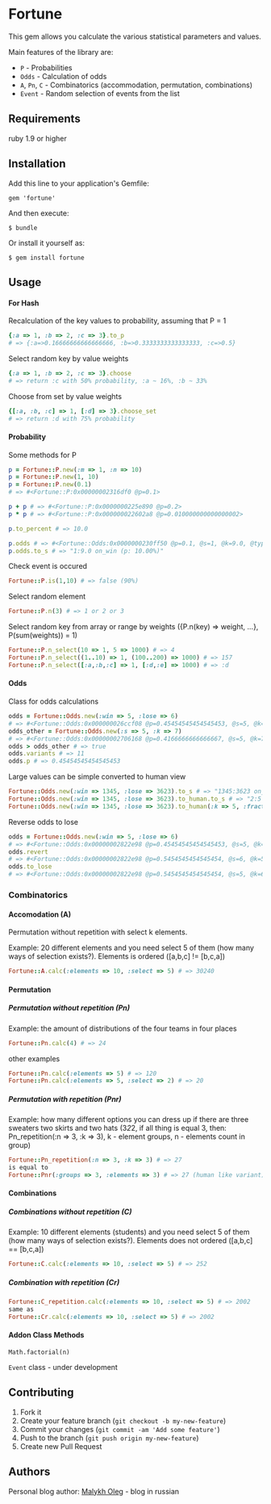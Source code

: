 # Fortune

This gem allows you calculate the various statistical parameters and values.

Main features of the library are:
* `P` - Probabilities
* `Odds` - Calculation of odds
* `A`, `Pn`, `C` - Combinatorics (accommodation, permutation, combinations)
* `Event` - Random selection of events from the list

## Requirements

ruby 1.9 or higher

## Installation

Add this line to your application's Gemfile:

    gem 'fortune'

And then execute:

    $ bundle

Or install it yourself as:

    $ gem install fortune

## Usage

#### For Hash

Recalculation of the key values to probability, assuming that P = 1
```ruby
{:a => 1, :b => 2, :c => 3}.to_p 
# => {:a=>0.16666666666666666, :b=>0.3333333333333333, :c=>0.5}
```
Select random key by value weights
```ruby
{:a => 1, :b => 2, :c => 3}.choose 
# => return :c with 50% probability, :a ~ 16%, :b ~ 33%
```
Choose from set by value weights
```ruby
{[:a, :b, :c] => 1, [:d] => 3}.choose_set 
# => return :d with 75% probability
```

#### Probability

Some methods for P
```ruby
p = Fortune::P.new(:m => 1, :n => 10)
p = Fortune::P.new(1, 10)
p = Fortune::P.new(0.1)
# => #<Fortune::P:0x00000002316df0 @p=0.1>

p + p # => #<Fortune::P:0x0000000225e890 @p=0.2>
p * p # => #<Fortune::P:0x000000022602a8 @p=0.010000000000000002>

p.to_percent # => 10.0

p.odds # => #<Fortune::Odds:0x0000000230ff50 @p=0.1, @s=1, @k=9.0, @type=:on_win>
p.odds.to_s # => "1:9.0 on_win (p: 10.00%)"
```

Check event is occured
```ruby
Fortune::P.is(1,10) # => false (90%)
```
Select random element
```ruby
Fortune::P.n(3) # => 1 or 2 or 3
```
Select random key from array or range by weights ({P.n(key) => weight, ...}, P(sum(weights)) = 1)
```ruby
Fortune::P.n_select(10 => 1, 5 => 1000) # => 4
Fortune::P.n_select((1..10) => 1, (100..200) => 1000) # => 157
Fortune::P.n_select([:a,:b,:c] => 1, [:d,:e] => 1000) # => :d
```

#### Odds
Class for odds calculations
```ruby
odds = Fortune::Odds.new(:win => 5, :lose => 6)
# => #<Fortune::Odds:0x000000026ccf08 @p=0.45454545454545453, @s=5, @k=6, @type=:on_win>
odds_other = Fortune::Odds.new(:s => 5, :k => 7)
# => #<Fortune::Odds:0x00000002706168 @p=0.4166666666666667, @s=5, @k=7, @type=:on_win>
odds > odds_other # => true
odds.variants # => 11
odds.p # => 0.45454545454545453
```
Large values can be simple converted to human view
```ruby
Fortune::Odds.new(:win => 1345, :lose => 3623).to_s # => "1345:3623 on_win (p: 27.07%)"
Fortune::Odds.new(:win => 1345, :lose => 3623).to_human.to_s # => "2:5 on_win (p: 28.57%)"
Fortune::Odds.new(:win => 1345, :lose => 3623).to_human(:k => 5, :fractions => true).to_s # => "1.5:4 on_win (p: 27.27%)"
```
Reverse odds to lose
```ruby
odds = Fortune::Odds.new(:win => 5, :lose => 6)
# => #<Fortune::Odds:0x00000002822e98 @p=0.45454545454545453, @s=5, @k=6, @type=:on_win>
odds.revert
# => #<Fortune::Odds:0x00000002822e98 @p=0.5454545454545454, @s=6, @k=5, @type=:on_win>
odds.to_lose
# => #<Fortune::Odds:0x00000002822e98 @p=0.5454545454545454, @s=5, @k=6, @type=:on_lose>
```

### Combinatorics

#### Accomodation (A)

Permutation without repetition with select k elements.

Example: 20 different elements and you need select 5 of them (how many ways of selection exists?). Elements is ordered ([a,b,c] != [b,c,a])
```ruby
Fortune::A.calc(:elements => 10, :select => 5) # => 30240
```

#### Permutation

##### Permutation without repetition (Pn)

Example: the amount of distributions of the four teams in four places

```ruby
Fortune::Pn.calc(4) # => 24
```
other examples
```ruby
Fortune::Pn.calc(:elements => 5) # => 120
Fortune::Pn.calc(:elements => 5, :select => 2) # => 20
```

##### Permutation with repetition (Pnr)

Example: how many different options you can dress up if there are three sweaters two skirts and two hats (3*2*2, if all thing is equal 3, then: Pn_repetition(:n => 3, :k => 3), k - element groups, n - elements count in group)

```ruby
Fortune::Pn_repetition(:n => 3, :k => 3) # => 27
is equal to
Fortune::Pnr(:groups => 3, :elements => 3) # => 27 (human like variant)
```

#### Combinations

##### Combinations without repetition (C)

Example: 10 different elements (students) and you need select 5 of them (how many ways of selection exists?). Elements does not ordered ([a,b,c] == [b,c,a])

```ruby
Fortune::C.calc(:elements => 10, :select => 5) # => 252
```

##### Combination with repetition (Cr)

```ruby
Fortune::C_repetition.calc(:elements => 10, :select => 5) # => 2002
same as
Fortune::Cr.calc(:elements => 10, :select => 5) # => 2002
```

#### Addon Class Methods

`Math.factorial(n)`

`Event` class - under development 

## Contributing

1. Fork it
2. Create your feature branch (`git checkout -b my-new-feature`)
3. Commit your changes (`git commit -am 'Add some feature'`)
4. Push to the branch (`git push origin my-new-feature`)
5. Create new Pull Request

## Authors

Personal blog author: [Malykh Oleg](http://es0.ru/) - blog in russian
